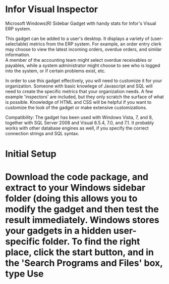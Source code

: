 Infor Visual Inspector
======================

Microsoft Windows(R) Sidebar Gadget with handy stats for Infor's Visual ERP system.

This gadget can be added to a user's desktop.  It displays a variety of (user-selectable) metrics from the ERP system.
For example, an order entry clerk may choose to view the latest incoming orders, overdue orders, and similar information.  
A member of the accounting team might select overdue receivables or payables, while a system administrator might 
choose to see who is logged into the system, or if certain problems exist, etc.

In order to use this gadget effectively, you will need to customize it for your organization.  Someone with basic knowlege of
Javascript and SQL will need to create the specific metrics that your organization needs.  A few example 'inspectors' are
included, but they only scratch the surface of what is possible.  Knowledge of HTML and CSS will be helpful if you want to 
customize the look of the gadget or make extensive customizations.

Compatibility:
The gadget has been used with Windows Vista, 7, and 8, together with SQL Server 2008 and Visual 6.5.4, 7.0, and 7.1.  It probably works with other database engines as well, if you specify the correct connection strings and SQL syntax.

Initial Setup
=============
Download the code package, and extract to your Windows sidebar folder (doing this allows you to modify the gadget and then 
test the result immediately.  Windows stores your gadgets in a hidden user-specific folder.  To find the right place, click the start button, and in the 'Search Programs and Files' box, type 
Use
===
